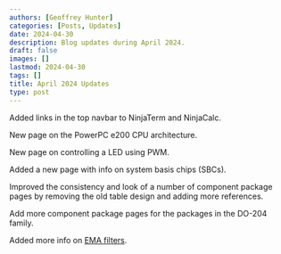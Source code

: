 ```yaml
---
authors: [Geoffrey Hunter]
categories: [Posts, Updates]
date: 2024-04-30
description: Blog updates during April 2024.
draft: false
images: []
lastmod: 2024-04-30
tags: []
title: April 2024 Updates
type: post
---
```


Added links in the top navbar to NinjaTerm and NinjaCalc.

New page on the PowerPC e200 CPU architecture.

New page on controlling a LED using PWM.

Added a new page with info on system basis chips (SBCs).

Improved the consistency and look of a number of component package pages by removing the old table design and adding more references.

Add more component package pages for the packages in the DO-204 family.

Added more info on [EMA filters](/programming/signal-processing/digital-filters/exponential-moving-average-ema-filter/).
